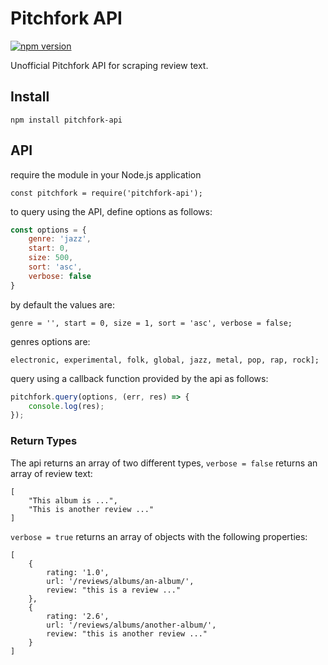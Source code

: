 # Pitchfork API

[![npm version](https://badge.fury.io/js/pitchfork-api.svg)](https://badge.fury.io/js/pitchfork-api)

Unofficial Pitchfork API for scraping review text.

## Install

`npm install pitchfork-api`

## API

require the module in your Node.js application

`const pitchfork = require('pitchfork-api');`

to query using the API, define options as follows:

```javascript
const options = {
    genre: 'jazz',
    start: 0,
    size: 500,
    sort: 'asc',
    verbose: false
}
```

by default the values are:

`genre = '', start = 0, size = 1, sort = 'asc', verbose = false;`

genres options are:

`electronic, experimental, folk, global, jazz, metal, pop, rap, rock];`

query using a callback function provided by the api as follows:

```javascript
pitchfork.query(options, (err, res) => {
    console.log(res);
});
```

### Return Types

The api returns an array of two different types, `verbose = false` returns an array of review text:

```
[
    "This album is ...",
    "This is another review ..."
]
```

`verbose = true` returns an array of objects with the following properties:

```
[
    {
        rating: '1.0',
        url: '/reviews/albums/an-album/',
        review: "this is a review ..."
    },
    {
        rating: '2.6',
        url: '/reviews/albums/another-album/',
        review: "this is another review ..."
    }
]
```